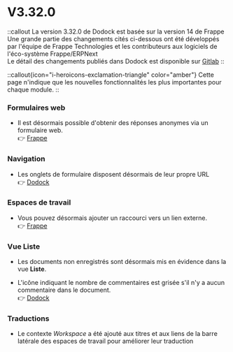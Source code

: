 # V3.32.0

::callout
La version 3.32.0 de Dodock est basée sur la version 14 de Frappe  
Une grande partie des changements cités ci-dessous ont été développés par l'équipe de Frappe Technologies et les contributeurs aux logiciels de l'éco-système Frappe/ERPNext  
Le détail des changements publiés dans Dodock est disponible sur [Gitlab](https://gitlab.com/dokos/dodock/-/releases/v3.32.0)
::

::callout{icon="i-heroicons-exclamation-triangle" color="amber"}
Cette page n'indique que les nouvelles fonctionnalités les plus importantes pour chaque module.
::


### Formulaires web

- Il est désormais possible d'obtenir des réponses anonymes via un formulaire web.  
:point_right: [Frappe](https://github.com/frappe/frappe/pull/20798)


### Navigation

- Les onglets de formulaire disposent désormais de leur propre URL  
:point_right: [Dodock](https://gitlab.com/dokos/dodock/-/merge_requests/140)


### Espaces de travail

- Vous pouvez désormais ajouter un raccourci vers un lien externe.  
:point_right: [Frappe](https://github.com/frappe/frappe/pull/20769)


### Vue Liste

- Les documents non enregistrés sont désormais mis en évidence dans la vue **Liste**.  

- L'icône indiquant le nombre de commentaires est grisée s'il n'y a aucun commentaire dans le document.  
:point_right: [Dodock](https://gitlab.com/dokos/dodock/-/merge_requests/141)


### Traductions

- Le contexte *Workspace* a été ajouté aux titres et aux liens de la barre latérale des espaces de travail pour améliorer leur traduction  


